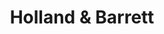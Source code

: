 ---
title: "Holland & Barrett"
url: /evesham/holland-and-barrett-evesham-country-park/
shop: health food
---